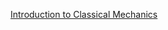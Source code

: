 [Introduction to Classical Mechanics](https://youtube.com/playlist?list=PLUl4u3cNGP61qDex7XslwNJ-xxxEFzMNV)